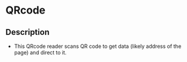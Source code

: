 # QRcode

## Description 
* This QRcode reader scans QR code to get data (likely address of the page) and direct to it. 

